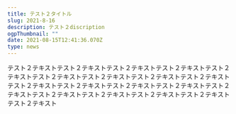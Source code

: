 ```yaml
---
title: テスト２タイトル
slug: 2021-8-16
description: テスト２discription
ogpThumbnail: ""
date: 2021-08-15T12:41:36.070Z
type: news
---
```

テスト２テキストテスト２テキストテスト２テキストテスト２テキストテスト２テキストテスト２テキストテスト２テキストテスト２テキストテスト２テキストテスト２テキストテスト２テキストテスト２テキストテスト２テキストテスト２テキストテスト２テキストテスト２テキストテスト２テキストテスト２テキストテスト２テキスト